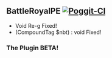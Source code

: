 ## BattleRoyalPE [![Poggit-CI](https://poggit.pmmp.io/ci.badge/many1337/BattleRoyalPE/BattleRoyalPE)](https://poggit.pmmp.io/ci/many1337/BattleRoyalPE/BattleRoyalPE)

- Void Re-g Fixed!
- (CompoundTag $nbt) : void Fixed!

### The Plugin BETA!
